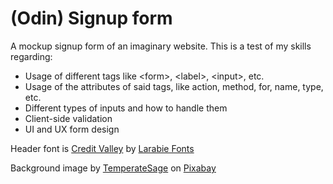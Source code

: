 # (Odin) Signup form

A mockup signup form of an imaginary website. This is a test of my skills regarding:
  - Usage of different tags like \<form>, \<label>, \<input>, etc.
  - Usage of the attributes of said tags, like action, method, for, name, type, etc.
  - Different types of inputs and how to handle them
  - Client-side validation
  - UI and UX form design

Header font is [Credit Valley](https://www.fontsquirrel.com/fonts/credit-valley) by [Larabie Fonts](https://www.fontsquirrel.com/fonts/list/foundry/larabie-fonts)

Background image by [TemperateSage](https://pixabay.com/users/temperatesage-13030917/) on [Pixabay](https://pixabay.com/photos/forest-wilderness-night-midnight-4395986/)

